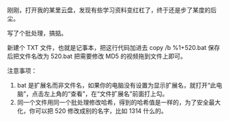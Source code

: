 刚刚，打开我的某里云盘，发现有些学习资料变红杠了，终于还是步了某度的后尘。

写了个批处理，搞掂。

新建个 TXT 文件，也就是记事本，把这行代码加进去 copy /b %1+520.bat 保存后把文件名改为 520.bat 把需要修改 MD5 的视频拖到文件上即可。

注意事项：

1. bat 是扩展名而非文件名，如果你的电脑没有设置为显示扩展名，就打开“此电脑”，点击左上角的“查看”，在“文件扩展名”前面打上勾。
2. 同一个文件用同一个批处理修改哈希，得到的哈希值是一样的，为了安全最大化，你可以把 520 修改成别的名字，比如 1314 什么的。
